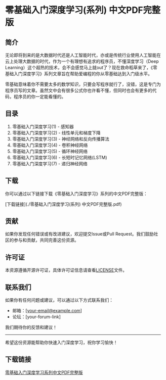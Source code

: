# 零基础入门深度学习(系列) 中文PDF完整版

## 简介

无论即将到来的是大数据时代还是人工智能时代，亦或是传统行业使用人工智能在云上处理大数据的时代，作为一个有理想有追求的程序员，不懂深度学习（Deep Learning）这个超热的技术，会不会感觉马上就out了？现在救命稻草来了，《零基础入门深度学习》系列文章旨在帮助爱编程的你从零基础达到入门级水平。

零基础意味着你不需要太多的数学知识，只要会写程序就行了，没错，这是专门为程序员写的文章。虽然文中会有很多公式你也许看不懂，但同时也会有更多的代码，程序员的你一定能看懂的。

## 目录

1. 零基础入门深度学习(1) - 感知器
2. 零基础入门深度学习(2) - 线性单元和梯度下降
3. 零基础入门深度学习(3) - 神经网络和反向传播算法
4. 零基础入门深度学习(4) - 卷积神经网络
5. 零基础入门深度学习(5) - 循环神经网络
6. 零基础入门深度学习(6) - 长短时记忆网络(LSTM)
7. 零基础入门深度学习(7) - 递归神经网络

## 下载

你可以通过以下链接下载《零基础入门深度学习》系列的中文PDF完整版：

[下载链接](./零基础入门深度学习(系列) 中文PDF完整版.pdf)

## 贡献

如果你发现任何错误或有改进建议，欢迎提交Issue或Pull Request。我们鼓励社区的参与和贡献，共同完善这份资源。

## 许可证

本资源遵循开源许可证，具体许可证信息请查看[LICENSE](./LICENSE)文件。

## 联系我们

如果你有任何问题或建议，可以通过以下方式联系我们：

- 邮箱：[your-email@example.com]
- 论坛：[your-forum-link]

我们期待你的反馈和建议！

---

希望这份资源能帮助你快速入门深度学习，祝你学习愉快！

## 下载链接

[零基础入门深度学习系列中文PDF完整版](https://pan.quark.cn/s/c24d43742fa9)